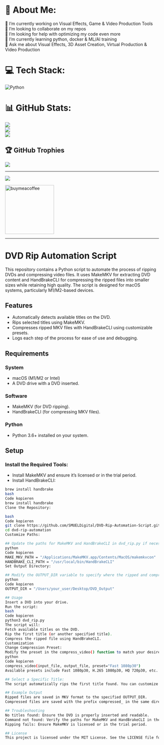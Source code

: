 # 💫 About Me:
🔭 I’m currently working on Visual Effects, Game & Video Production Tools<br>👯 I’m looking to collaborate on my repos<br>🤝 I’m looking for help with optimizing my code even more<br>🌱 I’m currently learning python, docker & ML/AI training<br>💬 Ask me about Visual Effects, 3D Asset Creation, Virtual Production & Video Production<br>


# 💻 Tech Stack:
![Python](https://img.shields.io/badge/python-3670A0?style=for-the-badge&logo=python&logoColor=ffdd54) 


# 📊 GitHub Stats:
![](https://github-readme-stats.vercel.app/api?username=SMUELDigital&theme=dark&hide_border=false&include_all_commits=true&count_private=true)<br/>
![](https://github-readme-streak-stats.herokuapp.com/?user=SMUELDigital&theme=dark&hide_border=false)<br/>
![](https://github-readme-stats.vercel.app/api/top-langs/?username=SMUELDigital&theme=dark&hide_border=false&include_all_commits=true&count_private=true&layout=compact)

## 🏆 GitHub Trophies
![](https://github-profile-trophy.vercel.app/?username=SMUELDigital&theme=radical&no-frame=false&no-bg=true&margin-w=4)

---
[![](https://visitcount.itsvg.in/api?id=SMUELDigital&icon=0&color=0)](https://visitcount.itsvg.in)

<p><p>
<a href="https://www.buymeacoffee.com/https://buymeacoffee.com/smueldigital">
<img src="https://cdn.buymeacoffee.com/buttons/v2/default-yellow.png" width="160" alt="buymeacoffee" />
</a>
</p>
</p>

---




# DVD Rip Automation Script

This repository contains a Python script to automate the process of ripping DVDs and compressing video files. It uses MakeMKV for extracting DVD content and HandBrakeCLI for compressing the ripped files into smaller sizes while retaining high quality. The script is designed for macOS systems, particularly M1/M2-based devices.

## Features
- Automatically detects available titles on the DVD.
- Rips selected titles using MakeMKV.
- Compresses ripped MKV files with HandBrakeCLI using customizable presets.
- Logs each step of the process for ease of use and debugging.

## Requirements

### System
- macOS (M1/M2 or Intel)
- A DVD drive with a DVD inserted.

### Software
- MakeMKV (for DVD ripping).
- HandBrakeCLI (for compressing MKV files).

### Python
- Python 3.6+ installed on your system.

## Setup

### Install the Required Tools:

- Install MakeMKV and ensure it’s licensed or in the trial period.
- Install HandBrakeCLI:

```bash
brew install handbrake
bash
Code kopieren
brew install handbrake
Clone the Repository:

bash
Code kopieren
git clone https://github.com/SMUELDigital/DVD-Rip-Automation-Script.git
cd dvd-rip-automation
Customize Paths:

## Update the paths for MakeMKV and HandBrakeCLI in dvd_rip.py if necessary:
python
Code kopieren
MAKE_MKV_PATH = "/Applications/MakeMKV.app/Contents/MacOS/makemkvcon"
HANDBRAKE_CLI_PATH = "/usr/local/bin/HandBrakeCLI"
Set Output Directory:

## Modify the OUTPUT_DIR variable to specify where the ripped and compressed files should be saved:
python
Code kopieren
OUTPUT_DIR = "/Users/your_user/Desktop/DVD_Output"

## Usage
Insert a DVD into your drive.
Run the script:
bash
Code kopieren
python3 dvd_rip.py
The script will:
Fetch available titles on the DVD.
Rip the first title (or another specified title).
Compress the ripped file using HandBrakeCLI.
Customization
Change Compression Preset:
Modify the preset in the compress_video() function to match your desired quality:
python
Code kopieren
compress_video(input_file, output_file, preset="Fast 1080p30")
Available presets include Fast 1080p30, H.265 1080p30, HQ 720p30, etc.

## Select a Specific Title:
The script automatically rips the first title found. You can customize this by manually specifying the desired title in the script.

## Example Output
Ripped files are saved in MKV format to the specified OUTPUT_DIR.
Compressed files are saved with the prefix compressed_ in the same directory.

## Troubleshooting
No titles found: Ensure the DVD is properly inserted and readable.
Command not found: Verify the paths for MakeMKV and HandBrakeCLI in the script.
Ripping fails: Ensure MakeMKV is licensed or in the trial period.

## License
This project is licensed under the MIT License. See the LICENSE file for details.
